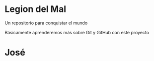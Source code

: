 # Legion del Mal
Un repositorio para conquistar el mundo

Básicamente aprenderemos más sobre Git y GitHub con este proyecto

# José